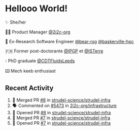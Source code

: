 # Hellooo World!

✨ She/her

👩‍💻 Product Manager [@2i2c-org](https://2i2c.org/)

🐻 Ex-Research Software Engineer [@bear-rsg](https://github.com/bear-rsg) [@baskerville-hpc](https://github.com/baskerville-hpc) 

🇫🇷 Former post-doctorante [@IPGP](https://github.com/IPGP) et [@ISTerre](https://www.isterre.fr/) 

💧 PhD graduate [@CDTFluidsLeeds](https://fluid-dynamics.leeds.ac.uk/) 

⌨️ Mech keeb enthusiast 

## Recent Activity 

<!--START_SECTION:activity-->
1. 🎉 Merged PR [#8](https://github.com/strudel-science/strudel-infra/pull/8) in [strudel-science/strudel-infra](https://github.com/strudel-science/strudel-infra)
2. 🗣 Commented on [#5473](https://github.com/2i2c-org/infrastructure/issues/5473#issuecomment-2678847324) in [2i2c-org/infrastructure](https://github.com/2i2c-org/infrastructure)
3. 💪 Opened PR [#8](https://github.com/strudel-science/strudel-infra/pull/8) in [strudel-science/strudel-infra](https://github.com/strudel-science/strudel-infra)
4. 🎉 Merged PR [#7](https://github.com/strudel-science/strudel-infra/pull/7) in [strudel-science/strudel-infra](https://github.com/strudel-science/strudel-infra)
5. 💪 Opened PR [#7](https://github.com/strudel-science/strudel-infra/pull/7) in [strudel-science/strudel-infra](https://github.com/strudel-science/strudel-infra)
<!--END_SECTION:activity-->

